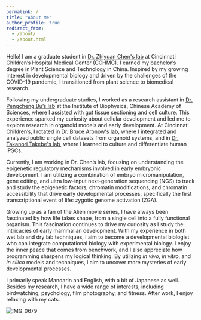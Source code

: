 ```yaml
---
permalink: /
title: "About Me"
author_profile: true
redirect_from: 
  - /about/
  - /about.html
---
```


Hello! I am a graduate student in [Dr. Zhiyuan Chen's lab](https://www.zychenlab.org/) at Cincinnati Children’s Hospital Medical Center (CCHMC). I earned my bachelor’s degree in Plant Science and Technology in China. Inspired by my growing interest in developmental biology and driven by the challenges of the COVID-19 pandemic, I transitioned from plant science to biomedical research.

Following my undergraduate studies, I worked as a research assistant in [Dr. Pengcheng Bu’s lab](http://english.ibp.cas.cn/sourcedb/rck/EN_xsszmA_G/202005/t20200519_341424.html) at the Institute of Biophysics, Chinese Academy of Sciences, where I assisted with gut tissue sectioning and cell culture. This experience sparked my curiosity about cellular development and led me to explore research in organoid models and early development. At Cincinnati Children’s, I rotated in [Dr. Bruce Aronow's lab](https://www.cincinnatichildrens.org/research/divisions/b/bmi/labs/aronow), where I integrated and analyzed public single cell datasets from organoid systems, and in [Dr. Takanori Takebe's lab](https://takebelab.com/people/), where I learned to culture and differentiate human iPSCs.

Currently, I am working in Dr. Chen’s lab, focusing on understanding the epigenetic regulatory mechanisms involved in early embryonic development. I am utilizing a combination of embryo micromanipulation, gene editing, and ultra low-input next-generation sequencing (NGS) to track and study the epigenetic factors, chromatin modifications, and chromatin accessibility that drive early developmental processes, specifically the first transcriptional event of life: zygotic genome activation (ZGA).

Growing up as a fan of the Alien movie series, I have always been fascinated by how life takes shape, from a single cell into a fully functional organism. This fascination continues to drive my curiosity as I study the intricacies of early mammalian development. With my experience in both wet lab and dry lab techniques, I aim to become a developmental biologist who can integrate computational biology with experimental biology. I enjoy the inner peace that comes from benchwork, and I also appreciate how programming sharpens my logical thinking. By utilizing *in vivo*, *in vitro*, and *in silico* models and techniques, I aim to uncover more mysteries of early developmental processes.

I primarily speak Mandarin and English, with a bit of Japanese as well. Besides my research, I have a wide range of interests, including birdwatching, psychology, film photography, and fitness. After work, I enjoy relaxing with my cats.

![IMG_0679](https://github.com/user-attachments/assets/701de972-f4ae-481d-9590-e23418844638)

